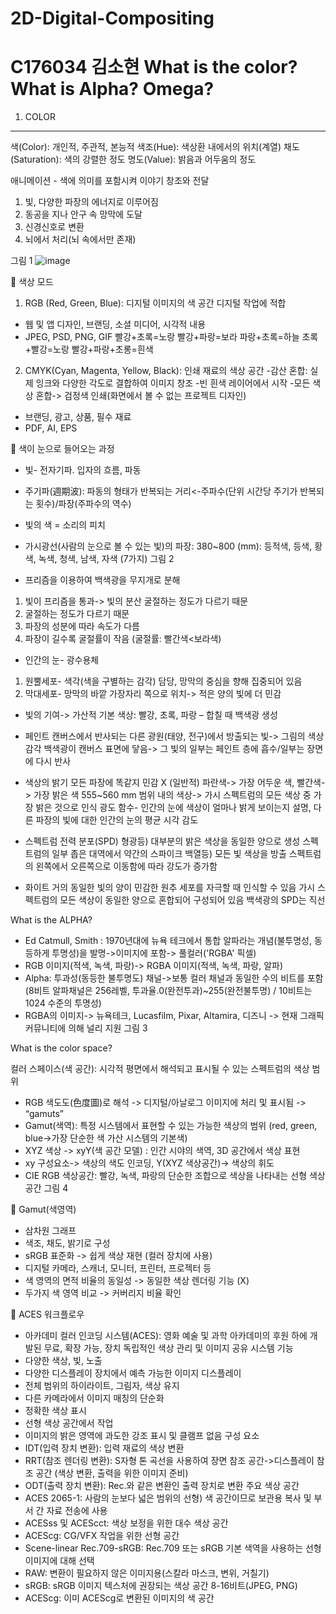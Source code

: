 # 2D-Digital-Compositing
C176034 김소현
What is the color? What is Alpha? Omega?
=============

1.	COLOR
-------------
색(Color): 개인적, 주관적, 본능적
색조(Hue): 색상환 내에서의 위치(계열)
채도(Saturation): 색의 강렬한 정도
명도(Value): 밝음과 어두움의 정도

애니메이션 <UP>- 색에 의미를 포함시켜 이야기 창조와 전달
1)	빛, 다양한 파장의 에너지로 이루어짐
2)	동공을 지나 안구 속 망막에 도달
3)	신경신호로 변환
4)	뇌에서 처리(뇌 속에서만 존재) 
  
그림 1
  ![image](https://user-images.githubusercontent.com/112869155/192253093-e7ca4756-9ded-444c-829f-87d12ca9f854.png)

 

	색상 모드
1)	RGB (Red, Green, Blue): 디지털 이미지의 색 공간
디지털 작업에 적합
-	웹 및 앱 디자인, 브랜딩, 소셜 미디어, 시각적 내용
-	JPEG, PSD, PNG, GIF
빨강+초록=노랑
빨강+파랑=보라
파랑+초록=하늘
초록+빨강=노랑
빨강+파랑+초롱=흰색
2)	CMYK(Cyan, Magenta, Yellow, Black): 인쇄 재료의 색상 공간
-감산 혼합: 실제 잉크와 다양한 각도로 결합하여 이미지 창조
-빈 흰색 레이어에서 시작
-모든 색상 혼합-> 검정색
인쇄(화면에서 볼 수 없는 프로젝트 디자인)
-	브랜딩, 광고, 상품, 필수 재료
-	PDF, AI, EPS 

	색이 눈으로 들어오는 과정
-	빛- 전자기파. 입자의 흐름, 파동
-	주기파(週期波): 파동의 형태가 반복되는 거리<-주파수(단위 시간당 주기가 반복되는 횟수)/파장(주파수의 역수)
-	빛의 색 = 소리의 피치
-	가시광선(사람의 눈으로 볼 수 있는 빛)의 파장: 380~800 (mm): 등적색, 등색, 황색, 녹색, 청색, 남색, 자색 (7가지)
그림 2
 
-	프리즘을 이용하여 백색광을 무지개로 분해
1)	빛이 프리즘을 통과-> 빛의 분산 굴절하는 정도가 다르기 때문
2)	굴절하는 정도가 다르기 때문
3)	파장의 성분에 따라 속도가 다름
4)	파장이 길수록 굴절률이 작음 (굴절률: 빨간색<보라색)

-	인간의 눈- 광수용체
1)	원뿔세포- 색각(색을 구별하는 감각) 담당, 망막의 중심을 향해 집중되어 있음
2)	막대세포- 망막의 바깥 가장자리 쪽으로 위치-> 적은 양의 빛에 더 민감
-	빛의 기여-> 가산적
기본 색상: 빨강, 초록, 파랑 – 합칠 때 백색광 생성
-	페인트
캔버스에서 반사되는 다른 광원(태양, 전구)에서 방출되는 빛-> 그림의 색상 감각
백색광이 캔버스 표면에 닿음-> 그 빛의 일부는 페인트 층에 흡수/일부는 장면에 다시 반사
-	색상의 밝기
모든 파장에 똑같지 민감 X
(일반적) 파란색-> 가장 어두운 색, 빨간색-> 가장 밝은 색
555~560 mm 범위 내의 색상-> 가시 스펙트럼의 모든 색상 중 가장 밝은 것으로 인식
광도 함수- 인간의 눈에 색상이 얼마나 밝게 보이는지 설명, 다른 파장의 빛에 대한 인간의 눈의 평균 시각 감도
-	스펙트럼 전력 분포(SPD)
형광등) 대부분의 밝은 색상을 동일한 양으로 생성
        스펙트럼의 일부 좁은 대역에서 약간의 스파이크
백열등) 모든 빛 색상을 방출
        스펙트럼의 왼쪽에서 오른쪽으로 이동함에 따라 강도가 증가함

-	화이트
거의 동일한 빛의 양이 민감한 원추 세포를 자극할 때 인식할 수 있음
가시 스펙트럼의 모든 색상이 동일한 양으로 혼합되어 구성되어 있음
백색광의 SPD는 직선  

What is the ALPHA?

-	Ed Catmull, Smith : 1970년대에 뉴욕 테크에서 통합 알파라는 개념(불투명성, 동등하게 투명성)을 발명->이미지에 포함-> 풀컬러('RGBA' 픽셀)
-	RGB 이미지(적색, 녹색, 파랑)-> RGBA 이미지(적색, 녹색, 파랑, 알파)
-	Alpha: 투과성(동등한 불투명도) 채널->보통 컬러 채널과 동일한 수의 비트를 포함 (8비트 알파채널은 256레벨, 투과율.0(완전투과)~255(완전불투명) / 10비트는 1024 수준의 투명성)
-	RGBA의 이미지-> 뉴욕테크, Lucasfilm, Pixar, Altamira, 디즈니 -> 현재 그래픽 커뮤니티에 의해 널리 지원 
그림 3
 
What is the color space?

컬러 스페이스(색 공간): 시각적 평면에서 해석되고 표시될 수 있는 스펙트럼의 색상 범위
-	RGB 색도도(色度圖)로 해석 -> 디지털/아날로그 이미지에 처리 및 표시됨 -> “gamuts” 
-	Gamut(색역): 특정 시스템에서 표현할 수 있는 가능한 색상의 범위 (red, green, blue->가장 단순한 색 가산 시스템의 기본색)
-	XYZ 색상 -> xyY(색 공간 모델) : 인간 시야의 색역, 3D 공간에서 색상 표현
-	xy 구성요소-> 색상의 색도 인코딩, Y(XYZ 색상공간)-> 색상의 휘도
-	CIE RGB 색상공간: 빨강, 녹색, 파랑의 단순한 조합으로 색상을 나타내는 선형 색상 공간 
그림 4
 
	Gamut(색영역)
-	삼차원 그래프
-	색조, 채도, 밝기로 구성
-	sRGB 표준화 -> 쉽게 색상 재현 (컬러 장치에 사용)
-	디지털 카메라, 스캐너, 모니터, 프린터, 프로젝터 등
-	색 영역의 면적 비율의 동일성 -> 동일한 색상 렌더링 기능 (X)
-	두가지 색 영역 비교 -> 커버리지 비율 확인 

	ACES 워크플로우
-	아카데미 컬러 인코딩 시스템(ACES): 영화 예술 및 과학 아카데미의 후원 하에 개발된 무료, 확장 가능, 장치 독립적인 색상 관리 및 이미지 공유 시스템
기능
-	다양한 색상, 빛, 노출
-	다양한 디스플레이 장치에서 예측 가능한 이미지 디스플레이
-	전체 범위의 하이라이트, 그림자, 색상 유지
-	다른 카메라에서 이미지 매칭의 단순화
-	정확한 색상 표시
-	선형 색상 공간에서 작업
-	이미지의 밝은 영역에 과도한 강조 표시 및 클램프 없음
구성 요소
-	IDT(입력 장치 변환): 입력 재료의 색상 변환
-	RRT(참조 렌더링 변환): S자형 톤 곡선을 사용하여 장면 참조 공간->디스플레이 참조 공간 (색상 변환, 출력을 위한 이미지 준비)
-	ODT(출력 장치 변환): Rec.와 같은 변환인 출력 장치로 변환
주요 색상 공간
-	ACES 2065-1: 사람의 눈보다 넓은 범위의 선형) 색 공간이므로 보관용 복사 및 부서 간 자료 전송에 사용
-	ACESss 및 ACEScct: 색상 보정을 위한 대수 색상 공간
-	ACEScg: CG/VFX 작업을 위한 선형 공간
-	Scene-linear Rec.709-sRGB: Rec.709 또는 sRGB 기본 색역을 사용하는 선형 이미지에 대해 선택
-	RAW: 변환이 필요하지 않은 이미지용(스칼라 마스크, 변위, 거칠기)
-	sRGB: sRGB 이미지 텍스처에 권장되는 색상 공간 8-16비트(JPEG, PNG)
-	ACEScg: 이미 ACEScg로 변환된 이미지의 색 공간 

